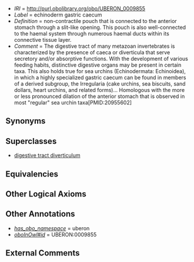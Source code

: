  * *IRI* = http://purl.obolibrary.org/obo/UBERON_0009855
 * *Label* = echinoderm gastric caecum
 * *Definition* = non-contractile pouch that is connected to the anterior stomach through a slit-like opening. This pouch is also well-connected to the haemal system through numerous haemal ducts within its connective tissue layer.
 * *Comment* = The digestive tract of many metazoan invertebrates is characterized by the presence of caeca or diverticula that serve secretory and/or absorptive functions. With the development of various feeding habits, distinctive digestive organs may be present in certain taxa. This also holds true for sea urchins (Echinodermata: Echinoidea), in which a highly specialized gastric caecum can be found in members of a derived subgroup, the Irregularia (cake urchins, sea biscuits, sand dollars, heart urchins, and related forms)... Homologous with the more or less pronounced dilation of the anterior stomach that is observed in most "regular" sea urchin taxa[PMID:20955602]

## Synonyms


## Superclasses

 * [digestive tract diverticulum](../../UBERON/54/UBERON_0009854.md)

## Equivalencies


## Other Logical Axioms


## Other Annotations

 * *[has_obo_namespace](../../ce/oboInOwl#hasOBONamespace.md)* = uberon
 * *[oboInOwl#id](../../id/oboInOwl#id.md)* = UBERON:0009855

## External Comments


